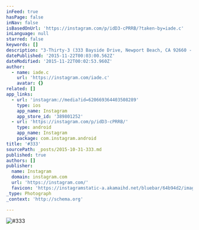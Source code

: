 ```yaml
---
inFeed: true
hasPage: false
inNav: false
isBasedOnUrl: 'https://instagram.com/p/idD3-cPRRB/?taken-by=iade.c'
inLanguage: null
starred: false
keywords: []
description: "3-Thirty-3 (333 Bayside Drive, Newport Beach, CA 92660 - www.3thirty3nb.com) is a modern stylish bar and restaurant located on the Newport Beach waterfront. Open everyday until 2am, that's kinda unusual around here, but makes it a great place to hang out at the weekend."
datePublished: '2015-11-22T00:03:00.562Z'
dateModified: '2015-11-22T00:02:53.960Z'
author:
  - name: iade.c
    url: 'https://instagram.com/iade.c'
    avatar: {}
related: []
app_links:
  - url: 'instagram://media?id=620669364403508289'
    type: ios
    app_name: Instagram
    app_store_id: '389801252'
  - url: 'https://instagram.com/p/idD3-cPRRB/'
    type: android
    app_name: Instagram
    package: com.instagram.android
title: '#333'
sourcePath: _posts/2015-10-31-333.md
published: true
authors: []
publisher:
  name: Instagram
  domain: instagram.com
  url: 'https://instagram.com/'
  favicon: 'https://instagramstatic-a.akamaihd.net/bluebar/64b94d2/images/ico/favicon.ico'
_type: Photograph
_context: 'http://schema.org'

---
```

![#333](https://scontent.cdninstagram.com/hphotos-xfp1/t51.2885-15/e15/1538523_1377230655855748_2035237797_n.jpg)